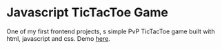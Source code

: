 # Javascript TicTacToe Game
One of my first frontend projects, s simple PvP TicTacToe game built with html, javascript and css. Demo [here](https://mitchi-02.github.io/tic_tac_toe/).
